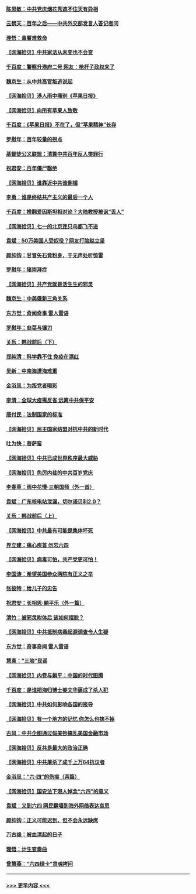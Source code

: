 #### [陈思敏：中共党庆烟花秀遮不住天有异相](../pages/nsc993/n13052020.md?t=06281351) 
#### [云鹤天：百年之后——中共外交部发言人答记者问](../pages/nsc993/n13051604.md?t=06281351) 
#### [理悟：毒誓难救命](../pages/nsc993/n13051601.md?t=06281351) 
#### [【网海拾贝】中共家法从未变也不会变](../pages/nsc993/n13050366.md?t=06281351) 
#### [千百度：警察升港府二号 网友：枪杆子政权来了](../pages/nsc993/n13050261.md?t=06281351) 
#### [魏京生：从中共高官叛逃说起](../pages/nsc993/n13048997.md?t=06281351) 
#### [【网海拾贝】港人雨中痛别《苹果日报》](../pages/nsc993/n13048941.md?t=06281351) 
#### [【网海拾贝】向所有苹果人致敬](../pages/nsc993/n13046795.md?t=06281351) 
#### [千百度：《苹果日报》不在了，但“苹果精神”长存](../pages/nsc993/n13046703.md?t=06281351) 
#### [罗慰年：百年较量的拐点](../pages/nsc993/n13046542.md?t=06281351) 
#### [基督徒公义联盟：清算中共百年反人类罪行](../pages/nsc993/n13046499.md?t=06281351) 
#### [祝君安：百年僵尸罄绝](../pages/nsc993/n13045595.md?t=06281351) 
#### [【网海拾贝】谁靠近中共谁倒楣](../pages/nsc993/n13044667.md?t=06281351) 
#### [李勇：谁是终结共产主义的最后一个人](../pages/nsc993/n13044397.md?t=06281351) 
#### [千百度：推翻爱因斯坦相对论？大陆教授被讽“丢人”](../pages/nsc993/n13043908.md?t=06281351) 
#### [【网海拾贝】七一的北京连只鸟都飞不进](../pages/nsc993/n13041377.md?t=06281351) 
#### [袁斌：50万美国人受奴役？网友打脸赵立坚](../pages/nsc993/n13041330.md?t=06281351) 
#### [颜纯钩：甘冒矢石竟粉身，于无声处听惊雷](../pages/nsc993/n13041140.md?t=06281351) 
#### [罗慰年：猪崇拜症](../pages/nsc993/n13041071.md?t=06281351) 
#### [【网海拾贝】共产党就是活生生的邪灵](../pages/nsc993/n13036627.md?t=06281351) 
#### [魏京生：中美俄新三角关系](../pages/nsc993/n13035986.md?t=06281351) 
#### [东方觉：奇闻奇事 雷人雷语](../pages/nsc993/n13035878.md?t=06281351) 
#### [罗慰年：韭菜与镰刀](../pages/nsc993/n13034374.md?t=06281351) 
#### [关乐：韩战前后（下）](../pages/nsc993/n13034113.md?t=06281351) 
#### [郑纯清：科学靠不住 免疫在漂红](../pages/nsc993/n13034093.md?t=06281351) 
#### [吴新：中南海遭海难重](../pages/nsc993/n13034084.md?t=06281351) 
#### [金浴凤：为叛党者喝彩](../pages/nsc993/n13034058.md?t=06281351) 
#### [李清：全球大疫需反省 远离中共保平安](../pages/nsc993/n13033784.md?t=06281351) 
#### [唐付民：法制国家的标准](../pages/nsc993/n13032944.md?t=06281351) 
#### [【网海拾贝】民主国家结盟对抗中共的新时代](../pages/nsc993/n13031717.md?t=06281351) 
#### [吐为快：菩萨蛮](../pages/nsc993/n13030033.md?t=06281351) 
#### [【网海拾贝】中共已成世界秩序最大威胁](../pages/nsc993/n13028138.md?t=06281351) 
#### [【网海拾贝】色厉内荏的中共百岁党庆](../pages/nsc993/n13025582.md?t=06281351) 
#### [李春草：雨中花慢‧三朝国师（外一首）](../pages/nsc993/n13025567.md?t=06281351) 
#### [袁斌：广东核电站泄漏，切尔诺贝利2.0？](../pages/nsc993/n13025475.md?t=06281351) 
#### [关乐：韩战前后（上）](../pages/nsc993/n13025387.md?t=06281351) 
#### [【网海拾贝】中共最有可能是集体坏死](../pages/nsc993/n13023101.md?t=06281351) 
#### [界立建：痛心疾首 勿忘六四](../pages/nsc993/n13022339.md?t=06281351) 
#### [【网海拾贝】病毒可怕，共产党更可怕！](../pages/nsc993/n13020728.md?t=06281351) 
#### [李国涛：希望美国参众两院有正义之举](../pages/nsc993/n13020674.md?t=06281351) 
#### [张彼特：给儿子的忠告](../pages/nsc993/n13018934.md?t=06281351) 
#### [祝君安：长相思‧躺平乐（外一篇）](../pages/nsc993/n13018923.md?t=06281351) 
#### [清竹：被邪灵附体后 该如何摆脱？](../pages/nsc993/n13018877.md?t=06281351) 
#### [【网海拾贝】中共抵制病毒起源调查令人生疑](../pages/nsc993/n13017785.md?t=06281351) 
#### [东方觉：奇事奇闻 雷人雷语](../pages/nsc993/n13017577.md?t=06281351) 
#### [慧真：“三胎”民谣](../pages/nsc993/n13017394.md?t=06281351) 
#### [【网海拾贝】内卷与躺平：中国的时代图腾](../pages/nsc993/n13016128.md?t=06281351) 
#### [千百度：是谁把海归博士姜文华逼成了杀人犯](../pages/nsc993/n13015218.md?t=06281351) 
#### [【网海拾贝】中共如何影响各国的报导](../pages/nsc993/n13012599.md?t=06281351) 
#### [【网海拾贝】有一个地方的记忆 你怎么也抹不掉](../pages/nsc993/n13009802.md?t=06281351) 
#### [古风：中共企图通过假美钞搞乱美国金融市场](../pages/nsc993/n13009626.md?t=06281351) 
#### [【网海拾贝】反共是最大的政治正确](../pages/nsc993/n13007051.md?t=06281351) 
#### [【网海拾贝】中共屠杀了成千上万64抗议者](../pages/nsc993/n13002713.md?t=06281351) 
#### [金浴凤：“六·四”的伤痕（两篇）](../pages/nsc993/n13001719.md?t=06281351) 
#### [【网海拾贝】国安法下港人悼念“六四”的意义](../pages/nsc993/n13001039.md?t=06281351) 
#### [袁斌：又到六四 网民翻墙到海外网络表达哀思](../pages/nsc993/n13000995.md?t=06281351) 
#### [颜纯钩：正义可能迟到，但不会永远缺席](../pages/nsc993/n13000920.md?t=06281351) 
#### [万古缘：被血漂起的日子](../pages/nsc993/n13000914.md?t=06281351) 
#### [理悟：计生变奏曲](../pages/nsc993/n13000414.md?t=06281351) 
#### [曾慧燕：“六四绿卡”灵魂拷问](../pages/nsc993/n13000277.md?t=06281351) 

----
#### [ >>> 更早内容 <<< ](../indexes/nsc993-earlier.md)
